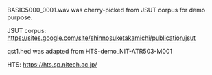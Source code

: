 BASIC5000_0001.wav was cherry-picked from JSUT corpus for demo purpose.

JSUT corpus: https://sites.google.com/site/shinnosuketakamichi/publication/jsut

qst1.hed was adapted from HTS-demo_NIT-ATR503-M001

HTS: https://hts.sp.nitech.ac.jp/
